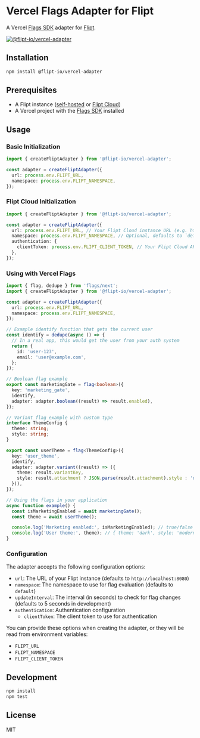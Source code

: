 # Vercel Flags Adapter for Flipt

A Vercel [Flags SDK](https://flags-sdk.dev/) adapter for [Flipt](https://flipt.io).

[![@flipt-io/vercel-adapter](https://img.shields.io/npm/v/@flipt-io/vercel-adapter?label=%40flipt-io%2Fvercel-adapter)](https://www.npmjs.com/package/@flipt-io/vercel-adapter)

## Installation

```bash
npm install @flipt-io/vercel-adapter
```

## Prerequisites

- A Flipt instance ([self-hosted](https://docs.flipt.io/installation/overview) or [Flipt Cloud](https://docs.flipt.io/cloud/overview))
- A Vercel project with the [Flags SDK](https://flags-sdk.dev/) installed

## Usage

### Basic Initialization

```typescript
import { createFliptAdapter } from '@flipt-io/vercel-adapter';

const adapter = createFliptAdapter({
  url: process.env.FLIPT_URL,
  namespace: process.env.FLIPT_NAMESPACE,
});
```

### Flipt Cloud Initialization

```typescript
import { createFliptAdapter } from '@flipt-io/vercel-adapter';

const adapter = createFliptAdapter({
  url: process.env.FLIPT_URL, // Your Flipt Cloud instance URL (e.g. https://{your-flipt-cloud-instance}.flipt.cloud)
  namespace: process.env.FLIPT_NAMESPACE, // Optional, defaults to `default`
  authentication: {
    clientToken: process.env.FLIPT_CLIENT_TOKEN, // Your Flipt Cloud API key
  },
});
```

### Using with Vercel Flags

```typescript
import { flag, dedupe } from 'flags/next';
import { createFliptAdapter } from '@flipt-io/vercel-adapter';

const adapter = createFliptAdapter({
  url: process.env.FLIPT_URL,
  namespace: process.env.FLIPT_NAMESPACE,
});

// Example identify function that gets the current user
const identify = dedupe(async () => {
  // In a real app, this would get the user from your auth system
  return {
    id: 'user-123',
    email: 'user@example.com',
  };
});

// Boolean flag example
export const marketingGate = flag<boolean>({
  key: 'marketing_gate',
  identify,
  adapter: adapter.boolean((result) => result.enabled),
});

// Variant flag example with custom type
interface ThemeConfig {
  theme: string;
  style: string;
}

export const userTheme = flag<ThemeConfig>({
  key: 'user_theme',
  identify,
  adapter: adapter.variant((result) => ({
    theme: result.variantKey,
    style: result.attachment ? JSON.parse(result.attachment).style : 'default',
  })),
});

// Using the flags in your application
async function example() {
  const isMarketingEnabled = await marketingGate();
  const theme = await userTheme();

  console.log('Marketing enabled:', isMarketingEnabled); // true/false
  console.log('User theme:', theme); // { theme: 'dark', style: 'modern' }
}
```

### Configuration

The adapter accepts the following configuration options:

- `url`: The URL of your Flipt instance (defaults to `http://localhost:8080`)
- `namespace`: The namespace to use for flag evaluation (defaults to `default`)
- `updateInterval`: The interval (in seconds) to check for flag changes (defaults to 5 seconds in development)
- `authentication`: Authentication configuration
  - `clientToken`: The client token to use for authentication

You can provide these options when creating the adapter, or they will be read from environment variables:

- `FLIPT_URL`
- `FLIPT_NAMESPACE`
- `FLIPT_CLIENT_TOKEN`

## Development

```bash
npm install
npm test
```

## License

MIT
